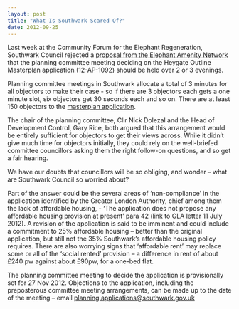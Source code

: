 ```yaml
---
layout: post
title: "What Is Southwark Scared Of?"
date: 2012-09-25
---
```

Last week at the Community Forum for the Elephant Regeneration, Southwark Council rejected a [proposal from the Elephant Amenity Network](https://docs.google.com/document/d/119mWpDRAI8FieGAYvKTrSkLQr1ozVp3MBQt2uuo9KEM/edit) that the planning committee meeting deciding on the Heygate Outline Masterplan application (12-AP-1092) should be held over 2 or 3 evenings.

Planning committee meetings in Southwark allocate a total of 3 minutes for all objectors to make their case - so if there are 3 objectors each gets a one minute slot, six objectors get 30 seconds each and so on. There are at least 150 objectors to the [masterplan application](http://planningonline.southwark.gov.uk/AcolNetCGI.exe?ACTION=UNWRAP&RIPNAME=Root.PgeDocs&TheSystemkey=9544643).

The chair of the planning committee, Cllr Nick Dolezal and the Head of Development Control, Gary Rice, both argued that this arrangement would be entirely sufficient for objectors to get their views across. While it didn’t give much time for objectors initially, they could rely on the well-briefed committee councillors asking them the right follow-on questions, and so get a fair hearing.

We have our doubts that councillors will be so obliging, and wonder – what are Southwark Council so worried about?

Part of the answer could be the several areas of ‘non-compliance’ in the application identified by the Greater London Authority, chief among them the lack of affordable housing, - ‘The application does not propose any affordable housing provision at present’ para 42 (link to GLA letter 11 July 2012). A revision of the application is said to be imminent and could include a commitment to 25% affordable housing – better than the original application, but still not the 35% Southwark’s affordable housing policy requires. There are also worrying signs that ‘affordable rent’ may replace some or all of the ‘social rented’ provision – a difference in rent of about £240 pw against about £90pw, for a one-bed flat.

The planning committee meeting to decide the application is provisionally set for 27 Nov 2012. Objections to the application, including the preposterous committee meeting arrangements, can be made up to the date of the meeting – email planning.applications@southwark.gov.uk
